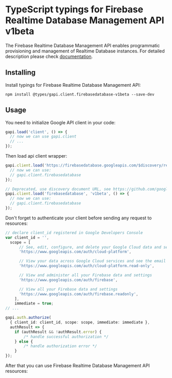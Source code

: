 # TypeScript typings for Firebase Realtime Database Management API v1beta

The Firebase Realtime Database Management API enables programmatic provisioning and management of Realtime Database instances.
For detailed description please check [documentation](https://firebase.google.com/docs/reference/rest/database/database-management/rest/).

## Installing

Install typings for Firebase Realtime Database Management API:

```
npm install @types/gapi.client.firebasedatabase-v1beta --save-dev
```

## Usage

You need to initialize Google API client in your code:

```typescript
gapi.load('client', () => {
  // now we can use gapi.client
  // ...
});
```

Then load api client wrapper:

```typescript
gapi.client.load('https://firebasedatabase.googleapis.com/$discovery/rest?version=v1beta', () => {
  // now we can use:
  // gapi.client.firebasedatabase
});
```

```typescript
// Deprecated, use discovery document URL, see https://github.com/google/google-api-javascript-client/blob/master/docs/reference.md#----gapiclientloadname----version----callback--
gapi.client.load('firebasedatabase', 'v1beta', () => {
  // now we can use:
  // gapi.client.firebasedatabase
});
```

Don't forget to authenticate your client before sending any request to resources:

```typescript
// declare client_id registered in Google Developers Console
var client_id = '',
  scope = [
      // See, edit, configure, and delete your Google Cloud data and see the email address for your Google Account.
      'https://www.googleapis.com/auth/cloud-platform',

      // View your data across Google Cloud services and see the email address of your Google Account
      'https://www.googleapis.com/auth/cloud-platform.read-only',

      // View and administer all your Firebase data and settings
      'https://www.googleapis.com/auth/firebase',

      // View all your Firebase data and settings
      'https://www.googleapis.com/auth/firebase.readonly',
    ],
    immediate = true;
// ...

gapi.auth.authorize(
  { client_id: client_id, scope: scope, immediate: immediate },
  authResult => {
    if (authResult && !authResult.error) {
        /* handle successful authorization */
    } else {
        /* handle authorization error */
    }
});
```

After that you can use Firebase Realtime Database Management API resources: <!-- TODO: make this work for multiple namespaces -->

```typescript
```
